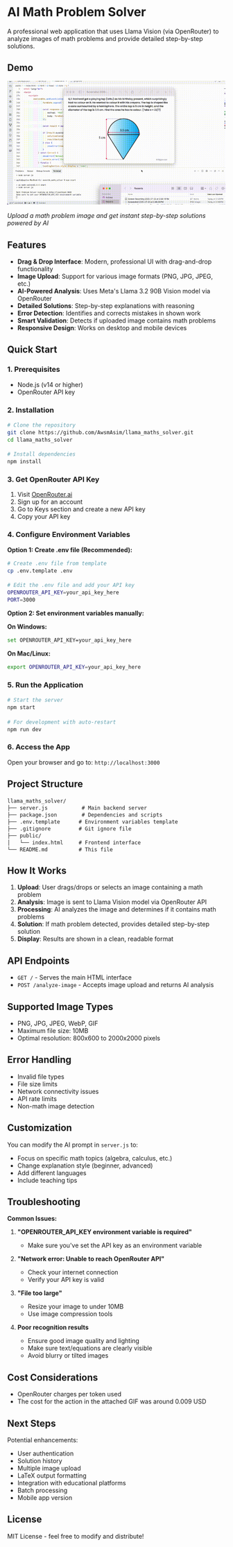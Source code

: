 # AI Math Problem Solver

A professional web application that uses Llama Vision (via OpenRouter) to analyze images of math problems and provide detailed step-by-step solutions.

## Demo

![AI Math Solver Demo](demo.gif)

*Upload a math problem image and get instant step-by-step solutions powered by AI*

## Features

- **Drag & Drop Interface**: Modern, professional UI with drag-and-drop functionality
- **Image Upload**: Support for various image formats (PNG, JPG, JPEG, etc.)
- **AI-Powered Analysis**: Uses Meta's Llama 3.2 90B Vision model via OpenRouter
- **Detailed Solutions**: Step-by-step explanations with reasoning
- **Error Detection**: Identifies and corrects mistakes in shown work
- **Smart Validation**: Detects if uploaded image contains math problems
- **Responsive Design**: Works on desktop and mobile devices

## Quick Start

### 1. Prerequisites
- Node.js (v14 or higher)
- OpenRouter API key

### 2. Installation

```bash
# Clone the repository
git clone https://github.com/AwsmAsim/llama_maths_solver.git
cd llama_maths_solver

# Install dependencies
npm install
```

### 3. Get OpenRouter API Key

1. Visit [OpenRouter.ai](https://openrouter.ai)
2. Sign up for an account
3. Go to Keys section and create a new API key
4. Copy your API key

### 4. Configure Environment Variables

**Option 1: Create .env file (Recommended):**
```bash
# Create .env file from template
cp .env.template .env

# Edit the .env file and add your API key
OPENROUTER_API_KEY=your_api_key_here
PORT=3000
```

**Option 2: Set environment variables manually:**

**On Windows:**
```bash
set OPENROUTER_API_KEY=your_api_key_here
```

**On Mac/Linux:**
```bash
export OPENROUTER_API_KEY=your_api_key_here
```

### 5. Run the Application

```bash
# Start the server
npm start

# For development with auto-restart
npm run dev
```

### 6. Access the App

Open your browser and go to: `http://localhost:3000`

## Project Structure

```
llama_maths_solver/
├── server.js           # Main backend server
├── package.json        # Dependencies and scripts
├── .env.template      # Environment variables template
├── .gitignore         # Git ignore file
├── public/
│   └── index.html     # Frontend interface
└── README.md          # This file
```

## How It Works

1. **Upload**: User drags/drops or selects an image containing a math problem
2. **Analysis**: Image is sent to Llama Vision model via OpenRouter API
3. **Processing**: AI analyzes the image and determines if it contains math problems
4. **Solution**: If math problem detected, provides detailed step-by-step solution
5. **Display**: Results are shown in a clean, readable format

## API Endpoints

- `GET /` - Serves the main HTML interface
- `POST /analyze-image` - Accepts image upload and returns AI analysis

## Supported Image Types

- PNG, JPG, JPEG, WebP, GIF
- Maximum file size: 10MB
- Optimal resolution: 800x600 to 2000x2000 pixels

## Error Handling

- Invalid file types
- File size limits
- Network connectivity issues
- API rate limits
- Non-math image detection

## Customization

You can modify the AI prompt in `server.js` to:
- Focus on specific math topics (algebra, calculus, etc.)
- Change explanation style (beginner, advanced)
- Add different languages
- Include teaching tips

## Troubleshooting

**Common Issues:**

1. **"OPENROUTER_API_KEY environment variable is required"**
   - Make sure you've set the API key as an environment variable

2. **"Network error: Unable to reach OpenRouter API"**
   - Check your internet connection
   - Verify your API key is valid

3. **"File too large"**
   - Resize your image to under 10MB
   - Use image compression tools

4. **Poor recognition results**
   - Ensure good image quality and lighting
   - Make sure text/equations are clearly visible
   - Avoid blurry or tilted images

## Cost Considerations

- OpenRouter charges per token used
- The cost for the action in the attached GIF was around 0.009 USD

## Next Steps

Potential enhancements:
- User authentication
- Solution history
- Multiple image upload
- LaTeX output formatting
- Integration with educational platforms
- Batch processing
- Mobile app version

## License

MIT License - feel free to modify and distribute!

